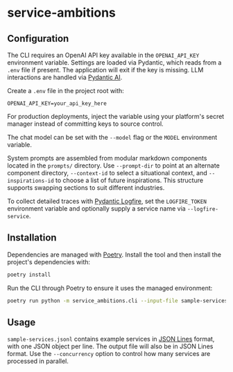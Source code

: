 # service-ambitions

## Configuration

The CLI requires an OpenAI API key available in the `OPENAI_API_KEY` environment
variable. Settings are loaded via Pydantic, which reads from a `.env` file if
present. The application will exit if the key is missing. LLM interactions are
handled via [Pydantic AI](https://pydantic.dev/pydantic-ai/).

Create a `.env` file in the project root with:

```
OPENAI_API_KEY=your_api_key_here
```

For production deployments, inject the variable using your platform's secret
manager instead of committing keys to source control.

The chat model can be set with the `--model` flag or the `MODEL` environment
variable.

System prompts are assembled from modular markdown components located in the
`prompts/` directory. Use `--prompt-dir` to point at an alternate component
directory, `--context-id` to select a situational context, and
`--inspirations-id` to choose a list of future inspirations. This structure
supports swapping sections to suit different industries.

To collect detailed traces with [Pydantic Logfire](https://logfire.pydantic.dev/),
set the `LOGFIRE_TOKEN` environment variable and optionally supply a
service name via `--logfire-service`.

## Installation

Dependencies are managed with [Poetry](https://python-poetry.org/). Install the
tool and then install the project's dependencies with:

```bash
poetry install
```

Run the CLI through Poetry to ensure it uses the managed environment:

```bash
poetry run python -m service_ambitions.cli --input-file sample-services.jsonl --output-file ambitions.jsonl
```

## Usage

`sample-services.jsonl` contains example services in
[JSON Lines](https://jsonlines.org/) format, with one JSON object per line. The
output file will also be in JSON Lines format. Use the `--concurrency` option to
control how many services are processed in parallel.
